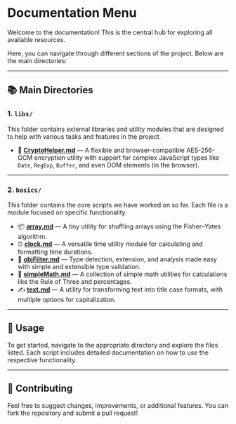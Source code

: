 # Documentation Menu

Welcome to the documentation! This is the central hub for exploring all available resources.

Here, you can navigate through different sections of the project. Below are the main directories:

---

## 📚 Main Directories

### 1. **`libs/`** 

This folder contains external libraries and utility modules that are designed to help with various tasks and features in the project.

- 🔐 **[CryptoHelper.md](./libs/CryptoHelper.md)** — A flexible and browser-compatible AES-256-GCM encryption utility with support for complex JavaScript types like `Date`, `RegExp`, `Buffer`, and even DOM elements (in the browser).

---

### 2. **`basics/`** 

This folder contains the core scripts we have worked on so far. Each file is a module focused on specific functionality.

- 📦 **[array.md](./basics/array.md)** — A tiny utility for shuffling arrays using the Fisher–Yates algorithm.
- ⏰ **[clock.md](./basics/clock.md)** — A versatile time utility module for calculating and formatting time durations.
- 🧠 **[objFilter.md](./basics/objFilter.md)** — Type detection, extension, and analysis made easy with simple and extensible type validation.
- 🔢 **[simpleMath.md](./basics/simpleMath.md)** — A collection of simple math utilities for calculations like the Rule of Three and percentages.
- ✍️ **[text.md](./basics/text.md)** — A utility for transforming text into title case formats, with multiple options for capitalization.

---

## 🚀 Usage

To get started, navigate to the appropriate directory and explore the files listed. Each script includes detailed documentation on how to use the respective functionality.

---

## 📑 Contributing

Feel free to suggest changes, improvements, or additional features. You can fork the repository and submit a pull request!
